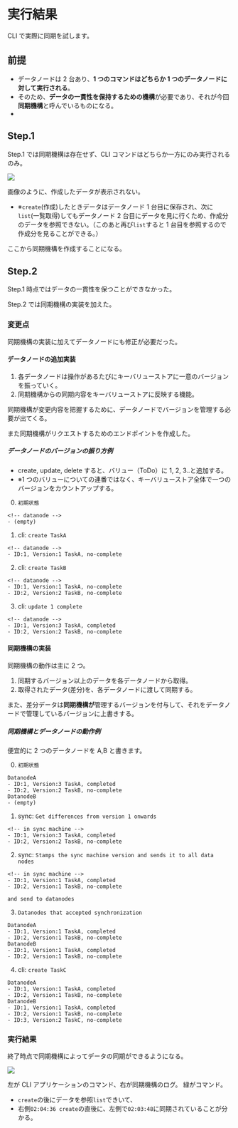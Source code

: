 # 実行結果

CLI で実際に同期を試します。

## 前提

- データノードは 2 台あり、**1 つのコマンドはどちらか 1 つのデータノードに対して実行される**。
- そのため、**データの一貫性を保持するための機構**が必要であり、それが今回**同期機構**と呼んでいるものになる。
-

## Step.1

Step.1 では同期機構は存在せず、CLI コマンドはどちらか一方にのみ実行されるのみ。

<image src="./public/step1.png" />

画像のように、作成したデータが表示されない。

- ※`create`(作成)したときデータはデータノード 1 台目に保存され、次に`list`(一覧取得)してもデータノード 2 台目にデータを見に行くため、作成分のデータを参照できない。（このあと再び`list`すると 1 台目を参照するので作成分を見ることができる。）

ここから同期機構を作成することになる。

## Step.2

Step.1 時点ではデータの一貫性を保つことができなかった。

Step.2 では同期機構の実装を加えた。

### 変更点

同期機構の実装に加えてデータノードにも修正が必要だった。

#### データノードの追加実装

1. 各データノードは操作があるたびにキーバリューストアに一意のバージョンを振っていく。
2. 同期機構からの同期内容をキーバリューストアに反映する機能。

同期機構が変更内容を把握するために、データノードでバージョンを管理する必要が出てくる。

また同期機構がリクエストするためのエンドポイントを作成した。

##### データノードのバージョンの振り方例

- create, update, delete すると、バリュー（ToDo）に 1, 2, 3..と追加する。
- ※1 つのバリューについての連番ではなく、キーバリューストア全体で一つのバージョンをカウントアップする。

0. `初期状態`

```
<!-- datanode -->
- (empty)
```

1.  cli: `create TaskA`

```
<!-- datanode -->
- ID:1, Version:1 TaskA, no-complete
```

2.  cli: `create TaskB`

```
<!-- datanode -->
- ID:1, Version:1 TaskA, no-complete
- ID:2, Version:2 TaskB, no-complete
```

3.  cli: `update 1 complete`

```
<!-- datanode -->
- ID:1, Version:3 TaskA, completed
- ID:2, Version:2 TaskB, no-complete
```

#### 同期機構の実装

同期機構の動作は主に 2 つ。

1. 同期するバージョン以上のデータを各データノードから取得。
2. 取得されたデータ(差分)を、各データノードに渡して同期する。

また、差分データは**同期機構が**管理するバージョンを付与して、それをデータノードで管理しているバージョンに上書きする。

##### 同期機構とデータノードの動作例

便宜的に 2 つのデータノードを A,B と書きます。

0. `初期状態`

```
DatanodeA
- ID:1, Version:3 TaskA, completed
- ID:2, Version:2 TaskB, no-complete
DatanodeB
- (empty)
```

1. sync: `Get differences from version 1 onwards`

```
<!-- in sync machine -->
- ID:1, Version:3 TaskA, completed
- ID:2, Version:2 TaskB, no-complete
```

2. sync: `Stamps the sync machine version and sends it to all data nodes`

```
<!-- in sync machine -->
- ID:1, Version:1 TaskA, completed
- ID:2, Version:1 TaskB, no-complete

and send to datanodes
```

3. `Datanodes that accepted synchronization`

```
DatanodeA
- ID:1, Version:1 TaskA, completed
- ID:2, Version:1 TaskB, no-complete
DatanodeB
- ID:1, Version:1 TaskA, completed
- ID:2, Version:1 TaskB, no-complete
```

4. cli: `create TaskC`

```
DatanodeA
- ID:1, Version:1 TaskA, completed
- ID:2, Version:1 TaskB, no-complete
DatanodeB
- ID:1, Version:1 TaskA, completed
- ID:2, Version:1 TaskB, no-complete
- ID:3, Version:2 TaskC, no-complete
```

### 実行結果

終了時点で同期機構によってデータの同期ができるようになる。

<image src="./public/step2_success.png" />

左が CLI アプリケーションのコマンド、右が同期機構のログ。
緑がコマンド。

- `create`の後にデータを参照`list`できいて、
- 右側`02:04:36 create`の直後に、左側で`02:03:48`に同期されていることが分かる。
